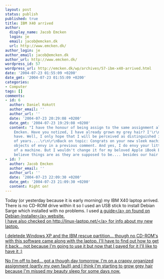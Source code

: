 ```yaml
---
layout: post
status: publish
published: true
title: IBM X40 arrived
author:
  display_name: Jacob Emcken
  login: je
  email: jacob@emcken.dk
  url: http://www.emcken.dk/
author_login: je
author_email: jacob@emcken.dk
author_url: http://www.emcken.dk/
wordpress_id: 57
wordpress_url: http://emcken.dk/wp/archives/57-ibm-x40-arrived.html
date: '2004-07-23 01:55:09 +0200'
date_gmt: '2004-07-23 01:55:09 +0200'
categories:
- Computer
tags: []
comments:
- id: 6
  author: Daniel Kokott
  author_email: ''
  author_url: ''
  date: '2004-07-23 20:29:08 +0200'
  date_gmt: '2004-07-23 19:29:08 +0200'
  content: "I have the honour of being assign to the same assignment along with Mr.
    Emcken. Have you notized, I have already grown my grey hair? I'\r\nm sure you
    have. Well, I only hope that I will be perceived as distinguished in a couple
    of years....\r\n\r\nBack on topic: Congrats on your new sleek machine.\r\nI mentioned
    objects of envy in a previous comment. And yes, I do envy your little bastard
    of a machine. But I wouldn't change it for my beloved Apple iBook B4. :-)\r\nI
    believe things are as they are supposed to be.... besides our hair turning grey."
- id: 7
  author: Jacob Emcken
  author_email: ''
  author_url: ''
  date: '2004-07-23 22:09:30 +0200'
  date_gmt: '2004-07-23 21:09:30 +0200'
  content: Right on!
---
```

<p>Today (or yesterday because it is early morning) my IBM X40 laptop arrived. There is no CD-ROM drive within it so I used an USB stick to install Debian Sarge which installed with no problems. I used <a href="http:&#47;&#47;d-i.pascal.at&#47;">a guide<&#47;a> on found on <a href="http:&#47;&#47;www.debian.org&#47;devel&#47;debian-installer&#47;">Debian-Installer<&#47;a> website.<br />
I have also checked on <a href="http:&#47;&#47;www.linux-on-laptops.com&#47;ibm.html">http:&#47;&#47;linux-laptop.net&#47;<&#47;a> for info about my new laptop.</p>
<p>I deletede Windows XP and the IBM rescue partition... though no CD-ROM's with this software came along with the laptop. I'll have to find out how to get it back... not because I'm going to use it but now that I payed for it I'll like to have it :)</p>
<p>No I'm off to bed... got a though day tomorrow. I'm on a crappy organized assignment (partly my own fault) and I think I'm starting to grow grey hair because I'm missed my beauty sleep for some days now.</p>
